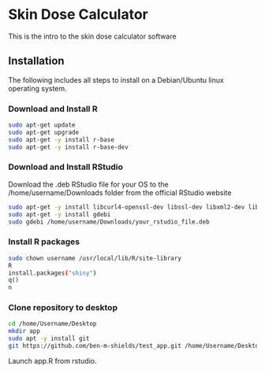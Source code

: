 # Skin Dose Calculator
This is the intro to the skin dose calculator software
## Installation
The following includes all steps to install on a Debian/Ubuntu linux operating system.

### Download and Install R
```bash
sudo apt-get update
sudo apt-get upgrade
sudo apt-get -y install r-base
sudo apt-get -y install r-base-dev
```

### Download and Install RStudio
Download the .deb RStudio file for your OS to the /home/username/Downloads folder from the official RStudio website
```bash
sudo apt-get -y install libcurl4-openssl-dev libssl-dev libxml2-dev libudunits2-dev libgdal-dev cargo libfontconfig1-dev libcairo2-dev
sudo apt-get -y install gdebi
sudo gdebi /home/username/Downloads/your_rstudio_file.deb
```

### Install R packages
```bash
sudo chown username /usr/local/lib/R/site-library
R
install.packages("shiny")
q()
n
```

### Clone repository to desktop
```bash
cd /home/Username/Desktop
mkdir app
sudo apt -y install git
git https://github.com/ben-m-shields/test_app.git /home/Username/Desktop/app
```

Launch app.R from rstudio.
